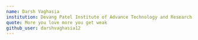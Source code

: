 ```yaml
---
name: Darsh Vaghasia
institution: Devang Patel Institute of Advance Technology and Research
quote: More you love more you get weak
github_user: darshvaghasia12
---
```

